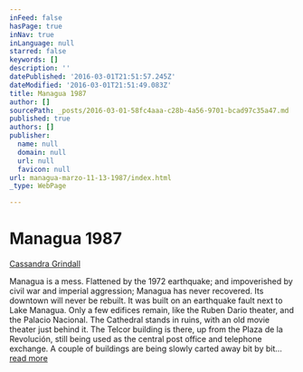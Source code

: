 ```yaml
---
inFeed: false
hasPage: true
inNav: true
inLanguage: null
starred: false
keywords: []
description: ''
datePublished: '2016-03-01T21:51:57.245Z'
dateModified: '2016-03-01T21:51:49.083Z'
title: Managua 1987
author: []
sourcePath: _posts/2016-03-01-58fc4aaa-c28b-4a56-9701-bcad97c35a47.md
published: true
authors: []
publisher:
  name: null
  domain: null
  url: null
  favicon: null
url: managua-marzo-11-13-1987/index.html
_type: WebPage

---
```

# Managua 1987

[Cassandra Grindall][0]

Managua is a mess. Flattened by the 1972 earthquake; and impoverished by civil war and imperial aggression; Managua has never recovered. Its downtown will never be rebuilt. It was built on an earthquake fault next to Lake Managua. Only a few edifices remain, like the Ruben Dario theater, and the Palacio Nacional. The Cathedral stands in ruins, with an old movie theater just behind it. The Telcor building is there, up from the Plaza de la Revolución, still being used as the central post office and telephone exchange. A couple of buildings are being slowly carted away bit by bit...  [read more][1]

[0]: https://transvaya.com/nonfic/nicaragua-libre/chapter-2/
[1]: null